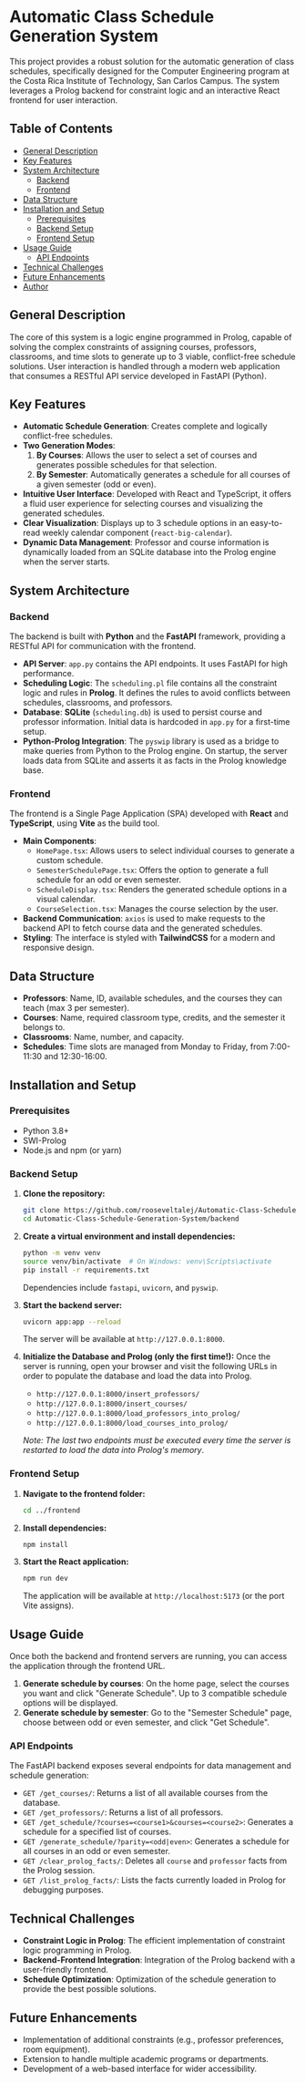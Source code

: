 # Automatic Class Schedule Generation System

This project provides a robust solution for the automatic generation of class schedules, specifically designed for the Computer Engineering program at the Costa Rica Institute of Technology, San Carlos Campus. The system leverages a Prolog backend for constraint logic and an interactive React frontend for user interaction.

## Table of Contents
- [General Description](#general-description)
- [Key Features](#key-features)
- [System Architecture](#system-architecture)
  - [Backend](#backend)
  - [Frontend](#frontend)
- [Data Structure](#data-structure)
- [Installation and Setup](#installation-and-setup)
  - [Prerequisites](#prerequisites)
  - [Backend Setup](#backend-setup)
  - [Frontend Setup](#frontend-setup)
- [Usage Guide](#usage-guide)
  - [API Endpoints](#api-endpoints)
- [Technical Challenges](#technical-challenges)
- [Future Enhancements](#future-enhancements)
- [Author](#author)

## General Description

The core of this system is a logic engine programmed in Prolog, capable of solving the complex constraints of assigning courses, professors, classrooms, and time slots to generate up to 3 viable, conflict-free schedule solutions. User interaction is handled through a modern web application that consumes a RESTful API service developed in FastAPI (Python).

## Key Features

* **Automatic Schedule Generation**: Creates complete and logically conflict-free schedules.
* **Two Generation Modes**:
    1.  **By Courses**: Allows the user to select a set of courses and generates possible schedules for that selection.
    2.  **By Semester**: Automatically generates a schedule for all courses of a given semester (odd or even).
* **Intuitive User Interface**: Developed with React and TypeScript, it offers a fluid user experience for selecting courses and visualizing the generated schedules.
* **Clear Visualization**: Displays up to 3 schedule options in an easy-to-read weekly calendar component (`react-big-calendar`).
* **Dynamic Data Management**: Professor and course information is dynamically loaded from an SQLite database into the Prolog engine when the server starts.

## System Architecture

### Backend

The backend is built with **Python** and the **FastAPI** framework, providing a RESTful API for communication with the frontend.

* **API Server**: `app.py` contains the API endpoints. It uses FastAPI for high performance.
* **Scheduling Logic**: The `scheduling.pl` file contains all the constraint logic and rules in **Prolog**. It defines the rules to avoid conflicts between schedules, classrooms, and professors.
* **Database**: **SQLite** (`scheduling.db`) is used to persist course and professor information. Initial data is hardcoded in `app.py` for a first-time setup.
* **Python-Prolog Integration**: The `pyswip` library is used as a bridge to make queries from Python to the Prolog engine. On startup, the server loads data from SQLite and asserts it as facts in the Prolog knowledge base.

### Frontend

The frontend is a Single Page Application (SPA) developed with **React** and **TypeScript**, using **Vite** as the build tool.

* **Main Components**:
    * `HomePage.tsx`: Allows users to select individual courses to generate a custom schedule.
    * `SemesterSchedulePage.tsx`: Offers the option to generate a full schedule for an odd or even semester.
    * `ScheduleDisplay.tsx`: Renders the generated schedule options in a visual calendar.
    * `CourseSelection.tsx`: Manages the course selection by the user.
* **Backend Communication**: `axios` is used to make requests to the backend API to fetch course data and the generated schedules.
* **Styling**: The interface is styled with **TailwindCSS** for a modern and responsive design.

## Data Structure

* **Professors**: Name, ID, available schedules, and the courses they can teach (max 3 per semester).
* **Courses**: Name, required classroom type, credits, and the semester it belongs to.
* **Classrooms**: Name, number, and capacity.
* **Schedules**: Time slots are managed from Monday to Friday, from 7:00-11:30 and 12:30-16:00.

## Installation and Setup

### Prerequisites

* Python 3.8+
* SWI-Prolog
* Node.js and npm (or yarn)

### Backend Setup

1.  **Clone the repository:**
    ```bash
    git clone https://github.com/rooseveltalej/Automatic-Class-Schedule-Generation-System
    cd Automatic-Class-Schedule-Generation-System/backend
    ```

2.  **Create a virtual environment and install dependencies:**
    ```bash
    python -m venv venv
    source venv/bin/activate  # On Windows: venv\Scripts\activate
    pip install -r requirements.txt
    ```
    Dependencies include `fastapi`, `uvicorn`, and `pyswip`.

3.  **Start the backend server:**
    ```bash
    uvicorn app:app --reload
    ```
    The server will be available at `http://127.0.0.1:8000`.

4.  **Initialize the Database and Prolog (only the first time!):**
    Once the server is running, open your browser and visit the following URLs in order to populate the database and load the data into Prolog.
    -   `http://127.0.0.1:8000/insert_professors/`
    -   `http://127.0.0.1:8000/insert_courses/`
    -   `http://127.0.0.1:8000/load_professors_into_prolog/`
    -   `http://127.0.0.1:8000/load_courses_into_prolog/`

    *Note: The last two endpoints must be executed every time the server is restarted to load the data into Prolog's memory*.

### Frontend Setup

1.  **Navigate to the frontend folder:**
    ```bash
    cd ../frontend
    ```

2.  **Install dependencies:**
    ```bash
    npm install
    ```

3.  **Start the React application:**
    ```bash
    npm run dev
    ```
    The application will be available at `http://localhost:5173` (or the port Vite assigns).

## Usage Guide

Once both the backend and frontend servers are running, you can access the application through the frontend URL.

1.  **Generate schedule by courses**: On the home page, select the courses you want and click "Generate Schedule". Up to 3 compatible schedule options will be displayed.
2.  **Generate schedule by semester**: Go to the "Semester Schedule" page, choose between odd or even semester, and click "Get Schedule".

### API Endpoints

The FastAPI backend exposes several endpoints for data management and schedule generation:

* `GET /get_courses/`: Returns a list of all available courses from the database.
* `GET /get_professors/`: Returns a list of all professors.
* `GET /get_schedule/?courses=<course1>&courses=<course2>`: Generates a schedule for a specified list of courses.
* `GET /generate_schedule/?parity=<odd|even>`: Generates a schedule for all courses in an odd or even semester.
* `GET /clear_prolog_facts/`: Deletes all `course` and `professor` facts from the Prolog session.
* `GET /list_prolog_facts/`: Lists the facts currently loaded in Prolog for debugging purposes.

## Technical Challenges

* **Constraint Logic in Prolog**: The efficient implementation of constraint logic programming in Prolog.
* **Backend-Frontend Integration**: Integration of the Prolog backend with a user-friendly frontend.
* **Schedule Optimization**: Optimization of the schedule generation to provide the best possible solutions.

## Future Enhancements

* Implementation of additional constraints (e.g., professor preferences, room equipment).
* Extension to handle multiple academic programs or departments.
* Development of a web-based interface for wider accessibility.
